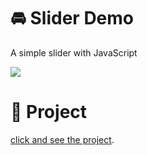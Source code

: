 # 🚘 Slider Demo
A simple slider with JavaScript

![](https://s11.gifyu.com/images/chrome-capture-2023-4-124f1c3420fd79186b.gif)

# 🔗 Project 
[click and see the project](https://slider-demo-efe-ataroglu.netlify.app/).
